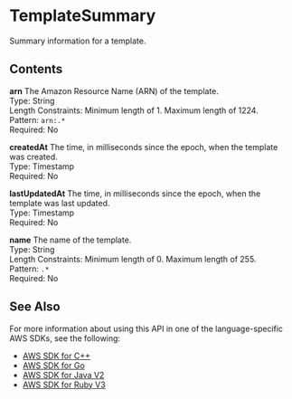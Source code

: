 # TemplateSummary<a name="API_TemplateSummary"></a>

Summary information for a template\.

## Contents<a name="API_TemplateSummary_Contents"></a>

 **arn**   <a name="robomaker-Type-TemplateSummary-arn"></a>
The Amazon Resource Name \(ARN\) of the template\.  
Type: String  
Length Constraints: Minimum length of 1\. Maximum length of 1224\.  
Pattern: `arn:.*`   
Required: No

 **createdAt**   <a name="robomaker-Type-TemplateSummary-createdAt"></a>
The time, in milliseconds since the epoch, when the template was created\.  
Type: Timestamp  
Required: No

 **lastUpdatedAt**   <a name="robomaker-Type-TemplateSummary-lastUpdatedAt"></a>
The time, in milliseconds since the epoch, when the template was last updated\.  
Type: Timestamp  
Required: No

 **name**   <a name="robomaker-Type-TemplateSummary-name"></a>
The name of the template\.  
Type: String  
Length Constraints: Minimum length of 0\. Maximum length of 255\.  
Pattern: `.*`   
Required: No

## See Also<a name="API_TemplateSummary_SeeAlso"></a>

For more information about using this API in one of the language\-specific AWS SDKs, see the following:
+  [AWS SDK for C\+\+](https://docs.aws.amazon.com/goto/SdkForCpp/robomaker-2018-06-29/TemplateSummary) 
+  [AWS SDK for Go](https://docs.aws.amazon.com/goto/SdkForGoV1/robomaker-2018-06-29/TemplateSummary) 
+  [AWS SDK for Java V2](https://docs.aws.amazon.com/goto/SdkForJavaV2/robomaker-2018-06-29/TemplateSummary) 
+  [AWS SDK for Ruby V3](https://docs.aws.amazon.com/goto/SdkForRubyV3/robomaker-2018-06-29/TemplateSummary) 